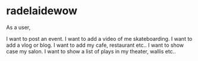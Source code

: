 # radelaidewow

As a user,

I want to post an event.
I want to add a video of me skateboarding.
I want to add a vlog or blog.
I want to add my cafe, restaurant etc..
I want to show case my salon.
I want to show a list of plays in my theater, wallis etc..
